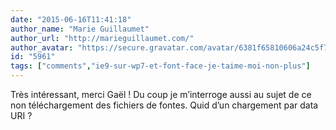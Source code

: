 ```yaml
---
date: "2015-06-16T11:41:18"
author_name: "Marie Guillaumet"
author_url: "http://marieguillaumet.com/"
author_avatar: "https://secure.gravatar.com/avatar/6381f65810606a24c5f7086d072342f2"
id: "5961"
tags: ["comments","ie9-sur-wp7-et-font-face-je-taime-moi-non-plus"]
---
```

Très intéressant, merci Gaël&nbsp;! Du coup je m’interroge aussi au sujet de ce non téléchargement des fichiers de fontes. Quid d’un chargement par data URI ?